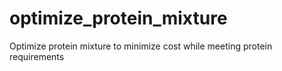 # optimize_protein_mixture
Optimize protein mixture to minimize cost while meeting protein requirements
